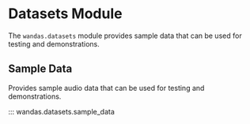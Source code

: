 # Datasets Module

The `wandas.datasets` module provides sample data that can be used for testing and demonstrations.

## Sample Data

Provides sample audio data that can be used for testing and demonstrations.

::: wandas.datasets.sample_data
